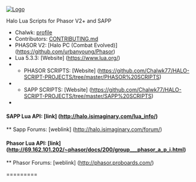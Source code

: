 [![Logo](http://i.imgur.com/0ouykdp.png)](https://github.com/Chalwk77)

Halo Lua Scripts for Phasor V2+ and SAPP


* Chalwk: [profile](https://github.com/Chalwk77)
* Contributors: [CONTRIBUTING.md](https://github.com/Chalwk77/Halo-Scripts-Phasor-V2-/blob/master/CONTRIBUTING.md)
* PHASOR V2: [Halo PC (Combat Evolved)] (https://github.com/urbanyoung/Phasor)
* Lua 5.3.3: [Website] (https://www.lua.org/)
* * PHASOR SCRIPTS: [Website] (https://github.com/Chalwk77/HALO-SCRIPT-PROJECTS/tree/master/PHASOR%20SCRIPTS)
* * SAPP SCRIPTS: [Website] (https://github.com/Chalwk77/HALO-SCRIPT-PROJECTS/tree/master/SAPP%20SCRIPTS)
* 

#### SAPP Lua API: [link] (http://halo.isimaginary.com/lua_info/)
** Sapp Forums: [weblink] (http://halo.isimaginary.com/forum/)
#### Phasor Lua API: [link] (http://69.162.101.202/~phasor/docs/200/group___phasor_a_p_i.html)
** Phasor Forums: [weblink] (http://phasor.proboards.com/)


=========
